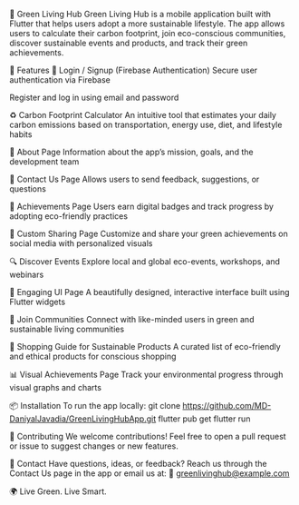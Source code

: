 🌱 Green Living Hub
Green Living Hub is a mobile application built with Flutter that helps users adopt a more sustainable lifestyle. The app allows users to calculate their carbon footprint, join eco-conscious communities, discover sustainable events and products, and track their green achievements.

🚀 Features
🔐 Login / Signup (Firebase Authentication)
Secure user authentication via Firebase

Register and log in using email and password

♻️ Carbon Footprint Calculator
An intuitive tool that estimates your daily carbon emissions based on transportation, energy use, diet, and lifestyle habits

📘 About Page
Information about the app’s mission, goals, and the development team

📩 Contact Us Page
Allows users to send feedback, suggestions, or questions

🏅 Achievements Page
Users earn digital badges and track progress by adopting eco-friendly practices

🎨 Custom Sharing Page
Customize and share your green achievements on social media with personalized visuals

🔍 Discover Events
Explore local and global eco-events, workshops, and webinars

🌟 Engaging UI Page
A beautifully designed, interactive interface built using Flutter widgets

👥 Join Communities
Connect with like-minded users in green and sustainable living communities

🛒 Shopping Guide for Sustainable Products
A curated list of eco-friendly and ethical products for conscious shopping

📊 Visual Achievements Page
Track your environmental progress through visual graphs and charts

📦 Installation
To run the app locally:
git clone https://github.com/MD-DaniyalJavadia/GreenLivingHubApp.git
flutter pub get
flutter run

🤝 Contributing
We welcome contributions! Feel free to open a pull request or issue to suggest changes or new features.

📧 Contact
Have questions, ideas, or feedback? Reach us through the Contact Us page in the app or email us at:
📩 greenlivinghub@example.com

🌍 Live Green. Live Smart.
